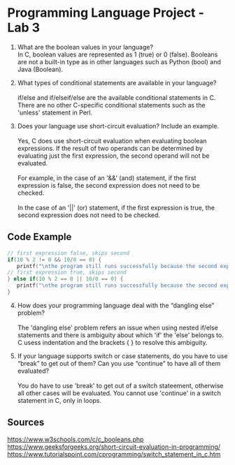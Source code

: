 # Programming Language Project - Lab 3

1) What are the boolean values in your language? 
<br> In C, boolean values are represented as 1 (true) or 0 (false). Booleans are not a built-in type as in other languages such as Python (bool) and Java (Boolean).

2) What types of conditional statements are available in your language? 
<br><br>if/else and if/elseif/else are the available conditional statements in C. There are no other C-specific conditional statements such as the 'unless' statement in Perl.

3) Does your language use short-circuit evaluation? Include an example.
<br><br> Yes, C does use short-circuit evaluation when evaluating boolean expressions. If the result of two operands can be determined by evaluating just the first expression, the second operand will not be evaluated. 
<br><br> For example, in the case of an '&&' (and) statement, if the first expression is false, the second expression does not need to be checked. 
<br><br> In the case of an '||' (or) statement, if the first expression is true, the second expression does not need to be checked. 

## Code Example
 ```c
// first expression false, skips second
if(10 % 2 != 0 && 10/0 == 0) {
    printf("\nthe program still runs successfully because the second expression is not evaluated\n");
// first expression true, skips second
} else if(10 % 2 == 0 || 10/0 == 0) {
    printf("\nthe program still runs successfully because the second expression is not evaluated\n");
}
```

4) How does your programming language deal with the “dangling else” problem? 
<br><br> The 'dangling else' problem refers an issue when using nested if/else statements and there is ambiguity about which 'if' the 'else' belongs to. C usess indentation and the brackets { } to resolve this ambiguity.

5) If your language supports switch or case statements, do you have to use “break” to get out of them? Can you use “continue” to have all of them evaluated?
<br><br>
You do have to use 'break' to get out of a switch stateement, otherwise all other cases will be evaluated. You cannot use 'continue' in a switch statement in C, only in loops.

## Sources
https://www.w3schools.com/c/c_booleans.php
https://www.geeksforgeeks.org/short-circuit-evaluation-in-programming/
https://www.tutorialspoint.com/cprogramming/switch_statement_in_c.htm
